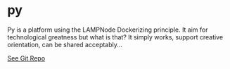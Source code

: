# py
Py is a platform using the LAMPNode Dockerizing principle.  It aim for technological greatness but what is that? It simply works, support creative orientation, can be shared acceptably...

[See Git Repo](https://github.com/jgwill/py)
